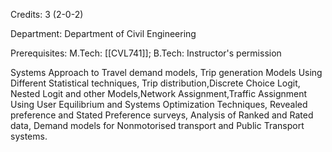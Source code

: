 Credits: 3 (2-0-2)

Department: Department of Civil Engineering

Prerequisites: M.Tech: [[CVL741]]; B.Tech: Instructor's permission

Systems Approach to Travel demand models, Trip generation Models Using Different Statistical techniques, Trip distribution,Discrete Choice Logit, Nested Logit and other Models,Network Assignment,Traffic Assignment Using User Equilibrium and Systems Optimization Techniques, Revealed preference and Stated Preference surveys, Analysis of Ranked and Rated data, Demand models for Nonmotorised transport and Public Transport systems.
